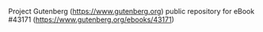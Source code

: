 Project Gutenberg (https://www.gutenberg.org) public repository for eBook #43171 (https://www.gutenberg.org/ebooks/43171)
